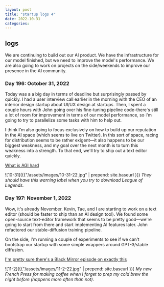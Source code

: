 ```yaml
---
layout: post
title: "startup logs 4"
date: 2022-10-31
categories:
---
```

## logs
We are continuing to build out our AI product. We have the infrastructure for our model finished, but we need to improve the model's performance. We are also going to work on projects on the side/weekends to improve our presence in the AI community.

### Day 196: October 31, 2022
Today was a a big day in terms of deadline but surprisingly passed by quickly. I had a user interview call earlier in the morning with the CEO of an interior design startup about UI/UX design at startups. Then, I spent a couple hours with John going over his fine-tuning pipeline code-there's still a lot of room for improvement in terms of our model performance, so I'm going to try to parallelize some tasks with him to help out.

I think I'm also going to focus exclusively on how to build up our reputation in the AI space (which seems to live on Twitter). In this sort of space, racing for distribution seems to be rather exigent—it also happens to be our biggest weakness, and my goal over the next month is to turn this weakness into a strength. To that end, we'll try to ship out a text editor quickly.

[What is AGI hard](https://lspace.swyx.io/p/agi-hard)

![10-31]({{"/assets/images/10-31-22.jpg" | prepend: site.baseurl }})
*They should have this warning label when you try to download League of Legends.*

### Day 197: November 1, 2022
Wow, it's already November. Kevin, Tae, and I are starting to work on a text editor (should be faster to ship than an AI design tool). We found some open-source text-editor framework that seems to be pretty good—we're going to start from there and start implementing AI features later. John refactored our stable-diffusion training pipeline. 

On the side, I'm running a couple of experiments to see if we can't bootstrap our startup with some simple wrappers around GPT-3/stable diffusion.

[I'm pretty sure there's a Black Mirror episode on exactly this](https://twitter.com/dsiroker/status/1587415342896148480?s=20&t=P_pDHH7GSN0ff4wDruU5wQ)

![11-2]({{"/assets/images/11-2-22.jpg" | prepend: site.baseurl }})
*My new French Press for making coffee when I forget to prep my cold brew the night before (happens more often than not).*